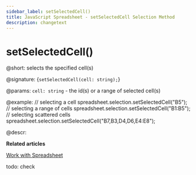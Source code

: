 ```yaml
---
sidebar_label: setSelectedCell() 
title: JavaScript Spreadsheet - setSelectedCell Selection Method
description: changetext
---
```


# setSelectedCell()

@short: selects the specified cell(s)

@signature: {`setSelectedCell(cell: string);`}

@params:
`cell: string` - the id(s) or a range of selected cell(s)

@example:
// selecting a cell
spreadsheet.selection.setSelectedCell("B5");
// selecting a range of cells
spreadsheet.selection.setSelectedCell("B1:B5");
// selecting scattered cells
spreadsheet.selection.setSelectedCell("B7,B3,D4,D6,E4:E8");

@descr:

**Related articles**

[Work with Spreadsheet](working_with_ssheet.md#selecting-cells)

todo: check
